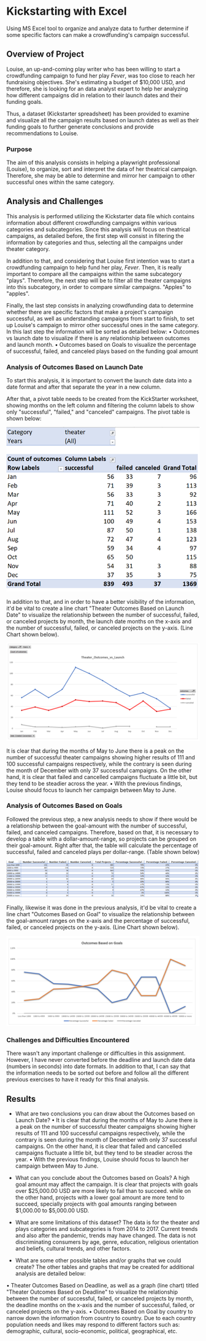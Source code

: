 # Kickstarting with Excel
Using MS Excel tool to organize and analyze data to further determine if some specific factors can make a crowdfunding's campaign successful.

## Overview of Project
Louise, an up-and-coming play writer who has been willing to start a crowdfunding campaign to fund her play *Fever*, was too close to reach her fundraising objectives. She's estimating a budget of $10,000 USD, and therefore, she is looking for an data analyst expert to help her analyzing how different campaigns did in relation to their launch dates and their funding goals. 

Thus, a dataset (Kickstarter spreadsheet) has been provided to examine and visualize all the campaign results based on launch dates as well as their funding goals to further generate conclusions and provide recommendations to Louise.

### Purpose
The aim of this analysis consists in helping a playwright professional (Louise), to organize, sort and interpret the data of her theatrical campaign. Therefore, she may be able to determine and mirror her campaign to other successful ones within the same category.

## Analysis and Challenges
This analysis is performed utilizing the Kickstarter data file which contains information about different crowdfunding campaigns within various categories and subcategories. Since this analysis will focus on theatrical campaigns, as detailed before, the first step will consist in filtering the information by categories and thus, selecting all the campaigns under theater category. 

In addition to that, and considering that Louise first intention was to start a crowdfunding campaign to help fund her play, *Fever*. Then, it is really important to compare all the campaigns within the same subcategory "plays". Therefore, the next step will be to filter all the theater campaigns into this subcategory, in order to compare similar campaigns. "Apples" to "apples".

Finally, the last step consists in analyzing crowdfunding data to determine whether there are specific factors that make a project's campaign successful, as well as understanding campaigns from start to finish, to set up Louise's campaign to mirror other successful ones in the same category. In this last step the information will be sorted as detailed below:
•	Outcomes vs launch date to visualize if there is any relationship between outcomes and launch month.
•	Outcomes based on Goals to visualize the percentage of successful, failed, and canceled plays based on the funding goal amount

### Analysis of Outcomes Based on Launch Date
To start this analysis, it is important to convert the launch date data into a date format and after that separate the year in a new column.

After that, a pivot table needs to be created from the KickStarter worksheet, showing months on the left column and filtering the column labels to show only "successful", "failed," and "canceled" campaigns. The pivot table is shown below:

![image](https://github.com/rdonosob1/kickstarter-analysis/blob/main/Pivot%20Table%20-%20Theater_Outcomes_vs_Launch.png)

In addition to that, and in order to have a better visibility of the information, it'd be vital to create a line chart "Theater Outcomes Based on Launch Date" to visualize the relationship between the number of successful, failed, or canceled projects by month, the launch date months on the x-axis and the number of successful, failed, or canceled projects on the y-axis. (Line Chart shown below).

![image](https://github.com/rdonosob1/kickstarter-analysis/blob/main/Theater_Outcomes_vs_Launch.png)

It is clear that during the months of May to June there is a peak on the number of successful theater campaigns showing higher results of 111 and 100 successful campaigns respectively, while the contrary is seen during the month of December with only 37 successful campaigns. On the other hand, it is clear that failed and cancelled campaigns fluctuate a little bit, but they tend to be steadier across the year.
•   With the previous findings, Louise should focus to launch her campaign between May to June.

### Analysis of Outcomes Based on Goals
Followed the previous step, a new analysis needs to show if there would be a relationship between the goal-amount with the number of successful, failed, and canceled campaigns. Therefore, based on that, it is necessary to develop a table with a dollar-amount-range, so projects can be grouped on their goal-amount. Right after that, the table will calculate the percentage of successful, failed and canceled plays per dollar-range. (Table shown below)

![image](https://github.com/rdonosob1/kickstarter-analysis/blob/main/Pivot%20Table%202%20-%20Outcomes%20Vs%20Goals.png)

Finally, likewise it was done in the previous analysis, it'd be vital to create a line chart "Outcomes Based on Goal" to visualize the relationship between the goal-amount ranges on the x-axis and the percentage of successful, failed, or canceled projects on the y-axis. (Line Chart shown below).

![image](https://github.com/rdonosob1/kickstarter-analysis/blob/main/Outcomes%20Vs%20Goals.png)

### Challenges and Difficulties Encountered
There wasn't any important challenge or difficulties in this assignment. However, I have never converted before the deadline and launch date data (numbers in seconds) into date formats. 
In addition to that, I can say that the information needs to be sorted out before and follow all the different previous exercises to have it ready for this final analysis. 

## Results

- What are two conclusions you can draw about the Outcomes based on Launch Date?
•	It is clear that during the months of May to June there is a peak on the number of successful theater campaigns showing higher results of 111 and 100 successful campaigns respectively, while the contrary is seen during the month of December with only 37 successful campaigns. On the other hand, it is clear that failed and cancelled campaigns fluctuate a little bit, but they tend to be steadier across the year.
•	With the previous findings, Louise should focus to launch her campaign between May to June. 

- What can you conclude about the Outcomes based on Goals?
A high goal amount may affect the campaign. It is clear that projects with goals over $25,000.00 USD are more likely to fail than to succeed. while on the other hand, projects with a lower goal amount are more tend to succeed, specially projects with goal amounts ranging between $1,000.00 to $5,000.00 USD.

- What are some limitations of this dataset?
The data is for the theater and plays categories and subcategories is from 2014 to 2017. Current trends and also after the pandemic, trends may have changed.
The data is not discriminating consumers by age, genre, education, religious orientation and beliefs, cultural trends, and other factors.
- What are some other possible tables and/or graphs that we could create?
The other tables and graphs that may be created for additional analysis are detailed below:

•   Theater Outcomes Based on Deadline, as well as a graph (line chart) titled "Theater Outcomes Based on Deadline" to visualize the relationship between the number of successful, failed, or canceled projects by month, the deadline months on the x-axis and the number of successful, failed, or canceled projects on the y-axis.
•   Outcomes Based on Goal by country to narrow down the information from country to country. Due to each country population needs and likes may respond to different factors such as: demographic, cultural, socio-economic, political, geographical, etc.
